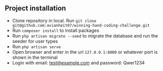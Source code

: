 ## Project installation


- Clone repository in local. Run `git clone git@github.com:avianheit07/winning-hand-coding-challenge.git`
- Run `composer install` to install packages
- Run `php artisan migrate --seed` to migrate the database and run the seeder for user types
- Run `php artisan serve`
- Open browser and enter in the url `127.0.0.1:8000` or whatever port is shown in the terminal
- Login with email: test@example.com and password: Qwer1234

